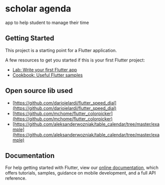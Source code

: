 # scholar agenda

app to help student to manage their time

## Getting Started

This project is a starting point for a Flutter application.

A few resources to get you started if this is your first Flutter project:

- [Lab: Write your first Flutter app](https://flutter.dev/docs/get-started/codelab)
- [Cookbook: Useful Flutter samples](https://flutter.dev/docs/cookbook)



## Open source lib used
- [https://github.com/darioielardi/flutter_speed_dial](https://github.com/darioielardi/flutter_speed_dial)
- [https://github.com/mchome/flutter_colorpicker](https://github.com/mchome/flutter_colorpicker)
- [https://github.com/aleksanderwozniak/table_calendar/tree/master/example](https://github.com/aleksanderwozniak/table_calendar/tree/master/example)

## Documentation
For help getting started with Flutter, view our
[online documentation](https://flutter.dev/docs), which offers tutorials,
samples, guidance on mobile development, and a full API reference.
